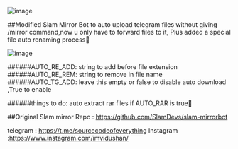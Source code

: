 ![image](https://user-images.githubusercontent.com/75202685/132438305-5d67e1f7-c0cf-4e91-8e03-55ae68c6cd39.png)

##Modified Slam Mirror Bot to auto upload telegram files without giving /mirror command,now u only have to forward files to it, Plus added a special file auto renaming process🙊

![image](https://user-images.githubusercontent.com/75202685/132438260-721f7b63-a3c8-4c97-9eb5-fb13ce736e67.png)

######AUTO_RE_ADD: string to add before file extension
######AUTO_RE_REM: string to remove in file name
######AUTO_TG_ADD: leave this empty or false to disable auto download ,True to enable 

######things to do: auto extract rar files if AUTO_RAR is true🙂

##Original Slam mirror Repo : https://github.com/SlamDevs/slam-mirrorbot

telegram : https://t.me/sourcecodeofeverything
Instagram :https://www.instagram.com/imvidushan/


